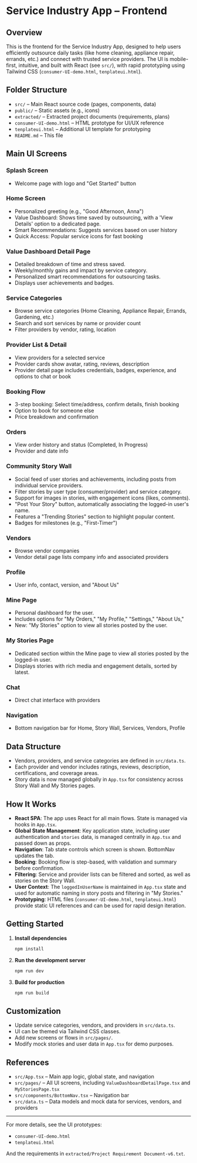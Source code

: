 # Service Industry App – Frontend

## Overview

This is the frontend for the Service Industry App, designed to help users efficiently outsource daily tasks (like home cleaning, appliance repair, errands, etc.) and connect with trusted service providers. The UI is mobile-first, intuitive, and built with React (see `src/`), with rapid prototyping using Tailwind CSS (`consumer-UI-demo.html`, `tenplateui.html`).

## Folder Structure

- `src/` – Main React source code (pages, components, data)
- `public/` – Static assets (e.g., icons)
- `extracted/` – Extracted project documents (requirements, plans)
- `consumer-UI-demo.html` – HTML prototype for UI/UX reference
- `tenplateui.html` – Additional UI template for prototyping
- `README.md` – This file

## Main UI Screens

### Splash Screen
- Welcome page with logo and "Get Started" button

### Home Screen
- Personalized greeting (e.g., "Good Afternoon, Anna")
- Value Dashboard: Shows time saved by outsourcing, with a 'View Details' option to a dedicated page.
- Smart Recommendations: Suggests services based on user history
- Quick Access: Popular service icons for fast booking

### Value Dashboard Detail Page
- Detailed breakdown of time and stress saved.
- Weekly/monthly gains and impact by service category.
- Personalized smart recommendations for outsourcing tasks.
- Displays user achievements and badges.

### Service Categories
- Browse service categories (Home Cleaning, Appliance Repair, Errands, Gardening, etc.)
- Search and sort services by name or provider count
- Filter providers by vendor, rating, location

### Provider List & Detail
- View providers for a selected service
- Provider cards show avatar, rating, reviews, description
- Provider detail page includes credentials, badges, experience, and options to chat or book

### Booking Flow
- 3-step booking: Select time/address, confirm details, finish booking
- Option to book for someone else
- Price breakdown and confirmation

### Orders
- View order history and status (Completed, In Progress)
- Provider and date info

### Community Story Wall
- Social feed of user stories and achievements, including posts from individual service providers.
- Filter stories by user type (consumer/provider) and service category.
- Support for images in stories, with engagement icons (likes, comments).
- "Post Your Story" button, automatically associating the logged-in user's name.
- Features a "Trending Stories" section to highlight popular content.
- Badges for milestones (e.g., "First-Timer")

### Vendors
- Browse vendor companies
- Vendor detail page lists company info and associated providers

### Profile
- User info, contact, version, and "About Us"

### Mine Page
- Personal dashboard for the user.
- Includes options for "My Orders," "My Profile," "Settings," "About Us,"
- New: "My Stories" option to view all stories posted by the user.

### My Stories Page
- Dedicated section within the Mine page to view all stories posted by the logged-in user.
- Displays stories with rich media and engagement details, sorted by latest.

### Chat
- Direct chat interface with providers

### Navigation
- Bottom navigation bar for Home, Story Wall, Services, Vendors, Profile

## Data Structure

- Vendors, providers, and service categories are defined in `src/data.ts`.
- Each provider and vendor includes ratings, reviews, description, certifications, and coverage areas.
- Story data is now managed globally in `App.tsx` for consistency across Story Wall and My Stories pages.

## How It Works

- **React SPA**: The app uses React for all main flows. State is managed via hooks in `App.tsx`.
- **Global State Management**: Key application state, including user authentication and `stories` data, is managed centrally in `App.tsx` and passed down as props.
- **Navigation**: Tab state controls which screen is shown. BottomNav updates the tab.
- **Booking**: Booking flow is step-based, with validation and summary before confirmation.
- **Filtering**: Service and provider lists can be filtered and sorted, as well as stories on the Story Wall.
- **User Context**: The `loggedInUserName` is maintained in `App.tsx` state and used for automatic naming in story posts and filtering in "My Stories."
- **Prototyping**: HTML files (`consumer-UI-demo.html`, `tenplateui.html`) provide static UI references and can be used for rapid design iteration.

## Getting Started

1. **Install dependencies**  
   ```sh
   npm install
   ```

2. **Run the development server**  
   ```sh
   npm run dev
   ```

3. **Build for production**  
   ```sh
   npm run build
   ```

## Customization

- Update service categories, vendors, and providers in `src/data.ts`.
- UI can be themed via Tailwind CSS classes.
- Add new screens or flows in `src/pages/`.
- Modify mock stories and user data in `App.tsx` for demo purposes.

## References

- `src/App.tsx` – Main app logic, global state, and navigation
- `src/pages/` – All UI screens, including `ValueDashboardDetailPage.tsx` and `MyStoriesPage.tsx`
- `src/components/BottomNav.tsx` – Navigation bar
- `src/data.ts` – Data models and mock data for services, vendors, and providers

---

For more details, see the UI prototypes:  
- `consumer-UI-demo.html`  
- `tenplateui.html`

And the requirements in `extracted/Project Requirement Document-v6.txt`.
